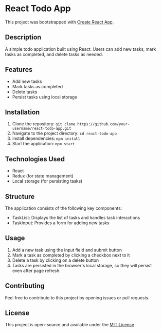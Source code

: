 # React Todo App

This project was bootstrapped with [Create React App](https://github.com/facebook/create-react-app).

## Description

A simple todo application built using React. Users can add new tasks, mark tasks as completed, and delete tasks as needed.

## Features

- Add new tasks
- Mark tasks as completed
- Delete tasks
- Persist tasks using local storage

## Installation

1. Clone the repository: `git clone https://github.com/your-username/react-todo-app.git`
2. Navigate to the project directory: `cd react-todo-app`
3. Install dependencies: `npm install`
4. Start the application: `npm start`

## Technologies Used

- React
- Redux (for state management)
- Local storage (for persisting tasks)

## Structure

The application consists of the following key components:

- TaskList: Displays the list of tasks and handles task interactions
- TaskInput: Provides a form for adding new tasks

## Usage

1. Add a new task using the input field and submit button
2. Mark a task as completed by clicking a checkbox next to it
3. Delete a task by clicking on a delete button
4. Tasks are persisted in the browser's local storage, so they will persist even after page refresh

## Contributing

Feel free to contribute to this project by opening issues or pull requests.

## License

This project is open-source and available under the [MIT License](https://opensource.org/licenses/MIT).

